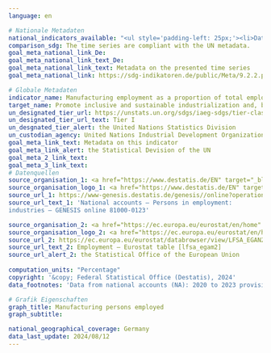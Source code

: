 ```yaml
---
language: en    

# Nationale Metadaten    
national_indicators_available: "<ul style='padding-left: 25px;'><li>Data from NA from Federal Statistical Office</li> <li> Data from LFS from Federal Statistical Office</li></ul>"    
comparison_sdg: The time series are compliant with the UN metadata.    
goal_meta_national_link_De: 
goal_meta_national_link_text_De: 
goal_meta_national_link_text: Metadata on the presented time series
goal_meta_national_link: https://sdg-indikatoren.de/public/Meta/9.2.2.pdf    

# Globale Metadaten    
indicator_name: Manufacturing employment as a proportion of total employment    
target_name: Promote inclusive and sustainable industrialization and, by 2030, significantly raise industry's share of employment and gross domestic product, in line with national circumstances, and double its share in least developed countries    
un_designated_tier_url: https://unstats.un.org/sdgs/iaeg-sdgs/tier-classification/    
un_designated_tier_url_text: Tier I    
un_desgnated_tier_alert: the United Nations Statistics Division    
un_custodian_agency: United Nations Industrial Development Organization (UNIDO)    
goal_meta_link_text: Metadata on this indicator    
goal_meta_link_alert: the Statistical Devision of the UN    
goal_meta_2_link_text:     
goal_meta_3_link_text:         
# Datenquellen
source_organisation_1: <a href="https://www.destatis.de/EN" target="_blank"> Federal Statistical Office (Destatis) </a>
source_organisation_logo_1: <a href="https://www.destatis.de/EN" target="_blank"><img src="https://sdg-indikatoren.de/public/OrgImgEn/destatis.png" alt="Logo destatis" style="height:60px; width:148px"/></a>
source_url_1: https://www-genesis.destatis.de/genesis//online?operation=table&code=81000-0123&bypass=true&language=en
source_url_text_1: 'National accounts – Persons in employment:
industries – GENESIS online 81000-0123'

source_organisation_2: <a href="https://ec.europa.eu/eurostat/en/home" target="_blank" onclick="return confirm_alert('the Statistical Office of the European Union','En');"> Statistical office of the European Union (Eurostat) </a>
source_organisation_logo_2: <a href="https://ec.europa.eu/eurostat/en/home" target="_blank" onclick="return confirm_alert('the Statistical Office of the European Union','En');"><img src="https://sdg-indikatoren.de/public/OrgImgEn/eurostat.png" alt="Logo eurostat" style="height:60px; width:148px"/></a>
source_url_2: https://ec.europa.eu/eurostat/databrowser/view/LFSA_EGAN2__custom_12557017/default/table?lang=en
source_url_text_2: Employment – Eurostat table [lfsa_egam2]
source_url_alert_2: the Statistical Office of the European Union
    
computation_units: "Percentage"    
copyright: '&copy; Federal Statistical Office (Destatis), 2024'    
data_footnotes: 'Data from national accounts (NA): 2020 to 2023 provisional data.<br>• Data from labor force survey (LFS): The results from 2020 onwards are only comparable with previous years to a limited extent. For more information see "3. Data description" in the national metadata.'    

# Grafik Eigenschaften    
graph_title: Manufacturing persons employed
graph_subtitle:     

national_geographical_coverage: Germany    
data_last_update: 2024/08/12    
---
```


<span></span>